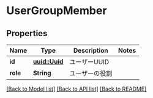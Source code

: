 # UserGroupMember

## Properties

Name | Type | Description | Notes
------------ | ------------- | ------------- | -------------
**id** | [**uuid::Uuid**](uuid::Uuid.md) | ユーザーUUID | 
**role** | **String** | ユーザーの役割 | 

[[Back to Model list]](../README.md#documentation-for-models) [[Back to API list]](../README.md#documentation-for-api-endpoints) [[Back to README]](../README.md)



